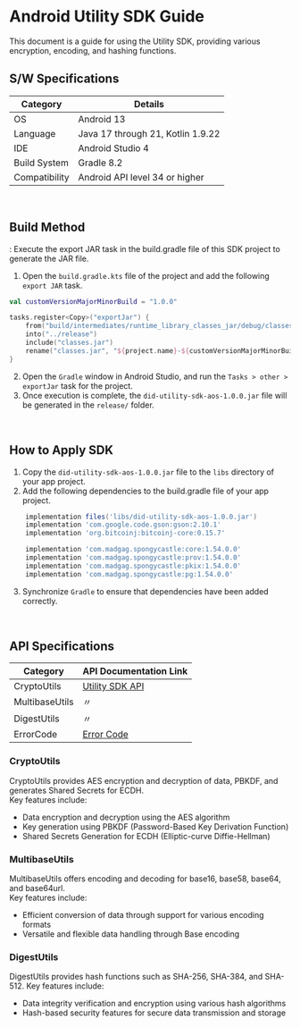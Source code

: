 # Android Utility SDK Guide
This document is a guide for using the Utility SDK, providing various encryption, encoding, and hashing functions.

## S/W Specifications
| Category | Details                |
|------|----------------------------|
| OS  | Android 13|
| Language  | Java 17 through 21, Kotlin 1.9.22|
| IDE  | Android Studio 4|
| Build System  | Gradle 8.2 |
| Compatibility | Android API level 34 or higher  |

<br>

## Build Method
: Execute the export JAR task in the build.gradle file of this SDK project to generate the JAR file.
1. Open the `build.gradle.kts` file of the project and add the following `export JAR` task.
```kotlin
val customVersionMajorMinorBuild = "1.0.0"

tasks.register<Copy>("exportJar") {
    from("build/intermediates/runtime_library_classes_jar/debug/classes.jar")
    into("../release")
    include("classes.jar")
    rename("classes.jar", "${project.name}-${customVersionMajorMinorBuild}.jar")
}
```

2. Open the `Gradle` window in Android Studio, and run the `Tasks > other > exportJar` task for the project.
3. Once execution is complete, the `did-utility-sdk-aos-1.0.0.jar` file will be generated in the `release/` folder.

<br>

## How to Apply SDK
1. Copy the `did-utility-sdk-aos-1.0.0.jar` file to the `libs` directory of your app project.
2. Add the following dependencies to the build.gradle file of your app project.

```groovy
    implementation files('libs/did-utility-sdk-aos-1.0.0.jar')
    implementation 'com.google.code.gson:gson:2.10.1'
    implementation 'org.bitcoinj:bitcoinj-core:0.15.7'

    implementation 'com.madgag.spongycastle:core:1.54.0.0'
    implementation 'com.madgag.spongycastle:prov:1.54.0.0'
    implementation 'com.madgag.spongycastle:pkix:1.54.0.0'
    implementation 'com.madgag.spongycastle:pg:1.54.0.0'
```

3. Synchronize `Gradle` to ensure that dependencies have been added correctly.

<br>

## API Specifications

| Category       | API Documentation Link          |
|----------------|--------------------------------|
| CryptoUtils    | [Utility SDK API](../../../docs/api/did-utility-sdk-aos/Utility.md) |
| MultibaseUtils | 〃                             |
| DigestUtils    | 〃                             |
| ErrorCode      | [Error Code](../../../docs/api/did-utility-sdk-aos/UtilityError.md) |

### CryptoUtils

CryptoUtils provides AES encryption and decryption of data, PBKDF, and generates Shared Secrets for ECDH. 
<br> Key features include:
- Data encryption and decryption using the AES algorithm
- Key generation using PBKDF (Password-Based Key Derivation Function)
- Shared Secrets Generation for ECDH (Elliptic-curve Diffie-Hellman)

### MultibaseUtils

MultibaseUtils offers encoding and decoding for base16, base58, base64, and base64url. <br> Key features include:
- Efficient conversion of data through support for various encoding formats
- Versatile and flexible data handling through Base encoding

### DigestUtils
DigestUtils provides hash functions such as SHA-256, SHA-384, and SHA-512. Key features include:
- Data integrity verification and encryption using various hash algorithms
- Hash-based security features for secure data transmission and storage